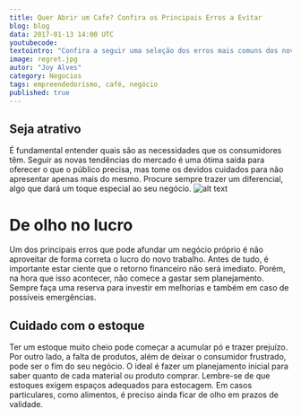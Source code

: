 ```yaml
---
title: Quer Abrir um Cafe? Confira os Principais Erros a Evitar
blog: blog
data: 2017-01-13 14:00 UTC
youtubecode:
textointro: "Confira a seguir uma seleção dos erros mais comuns dos novatos no mundo dos negócios. Fuja deles e conquiste uma clientela fiel!"
image: regret.jpg
autor: "Joy Alves"
category: Negocios
tags: empreendedorismo, café, negócio
published: true
---
```


## Seja atrativo
É fundamental entender quais são as necessidades que os consumidores têm. Seguir as novas tendências do mercado é uma ótima saída para oferecer o que o público precisa, mas tome os devidos cuidados para não apresentar apenas mais do mesmo. Procure sempre trazer um diferencial, algo que dará um toque especial ao seu negócio.
![alt text](bolochocolate.jpg)

# De olho no lucro
Um dos principais erros que pode afundar um negócio próprio é não aproveitar de forma correta o lucro do novo trabalho. Antes de tudo, é importante estar ciente que o retorno financeiro não será imediato. Porém, na hora que isso acontecer, não comece a gastar sem planejamento. Sempre faça uma reserva para investir em melhorias e também em caso de possíveis emergências.

## Cuidado com o estoque
Ter um estoque muito cheio pode começar a acumular pó e trazer prejuízo. Por outro lado, a falta de produtos, além de deixar o consumidor frustrado, pode ser o fim do seu negócio. O ideal é fazer um planejamento inicial para saber quanto de cada material ou produto comprar. Lembre-se de que estoques exigem espaços adequados para estocagem. Em casos particulares, como alimentos, é preciso ainda ficar de olho em prazos de validade.
